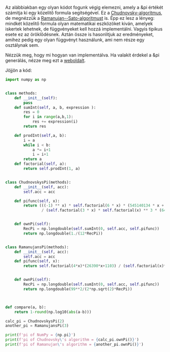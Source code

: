 Az alábbiakban egy olyan kódot fogunk végig elemezni, amely a &pi értékét számitja ki egy közelitő formula
segitségével. Ez a [Chudnovsky-algoritmus](https://en.wikipedia.org/wiki/Chudnovsky_algorithm), de megnézzük
a [Ramanujan--Sato-algoritmust](https://en.wikipedia.org/wiki/Ramanujan%E2%80%93Sato_series) is. Épp ez lesz
a lényeg: mindkét közelitő formula olyan matematikai eszközöket kiván, amelyek iskertek lehetnek, de függvényeket
kell hozzá implementálni. Vagyis tipikus esete ez az öröklődésnek. Aztán össze is hasonlitjuk az eredményeket,
amihez pedig egy olyan függvényt használunk, ami nem része egy osztálynak sem.

Nézzük meg, hogy mi hogyan van implementálva. Ha valakit érdekel a &pi generálás, nézze meg ezt a
[weboldalt](http://www.numberworld.org/y-cruncher/news/2024.html#2024_3_13).

Jöjjön a kód:
```python
import numpy as np


class methods:
    def __init__(self):
        pass
    def sumInt(self, a, b, expression ):
        res = 0
        for i in range(a,b,1):
            res += expression(i)
        return res

    def prodInt(self,a, b):
        i = a
        while i < b:
            a *= i+1
            i = i+1
        return a
    def factorial(self, a):
        return self.prodInt(1, a)


class ChudnovskysPi(methods):
    def __init__(self, acc):
        self.acc = acc

    def pifunc(self, x):
        return (((-1) ** x) * self.factorial(6 * x) * (545140134 * x + 13591409)
                / (self.factorial(3 * x) * self.factorial(x) ** 3 * (640320) ** (3 * x + 1.5)))


    def ownPi(self):
        RecPi = np.longdouble(self.sumInt(0, self.acc, self.pifunc))
        return np.longdouble(1./(12*RecPi))


class RamanujansPi(methods):
    def __init__(self, acc):
        self.acc = acc
    def pifunc(self, x):
        return self.factorial(4*x)*(26390*x+1103) / (self.factorial(x)**4 * 396**(4*x))


    def ownPi(self):
        RecPi = np.longdouble(self.sumInt(0, self.acc, self.pifunc))
        return np.longdouble(99**2/(2*np.sqrt(2)*RecPi))



def compare(a, b):
    return 1-round(np.log10(abs(a-b)))

calc_pi = ChudnovskysPi(2)
another_pi = RamanujansPi(3)

print(f'pi of NumPy = {np.pi}')
print(f'pi of Chudnovsky\'s algorithm = {calc_pi.ownPi()}')
print(f'pi of Ramanujan\'s algorithm = {another_pi.ownPi()}')
```